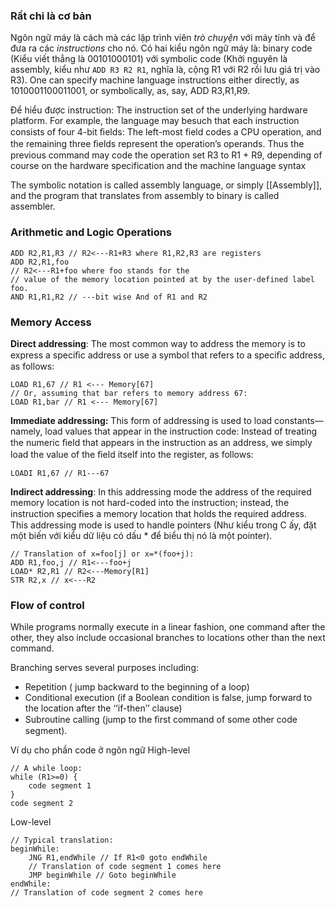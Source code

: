 ### Rất chi là cơ bản
Ngôn ngữ máy là cách mà các lập trình viên *trò chuyện* với máy tính và để đưa ra các *instructions* cho nó. Có hai kiểu ngôn ngữ máy là: binary code (Kiểu viết thẳng là 00101000101) với symbolic code (Khởi nguyên là assembly, kiểu như `ADD R3 R2 R1`, nghĩa là, cộng R1 với R2 rồi lưu giá trị vào R3). One can specify machine language instructions either directly, as 1010001100011001, or symbolically, as, say, ADD R3,R1,R9.

Để hiểu được instruction: The instruction set of the underlying hardware platform. For example, the language may besuch that each instruction consists of four 4-bit ﬁelds: The left-most field codes a CPU operation, and the remaining three ﬁelds represent the operation’s operands. Thus the previous command may code the operation set R3 to R1 + R9, depending of course on the hardware specification and the machine language syntax

The symbolic notation is called assembly language, or simply [[Assembly]], and the program that translates from assembly to binary is called assembler.
### Arithmetic and Logic Operations

```
ADD R2,R1,R3 // R2<---R1+R3 where R1,R2,R3 are registers
ADD R2,R1,foo 
// R2<---R1+foo where foo stands for the
// value of the memory location pointed at by the user-defined label foo.
AND R1,R1,R2 // ---bit wise And of R1 and R2
```
### Memory Access
**Direct addressing**: The most common way to address the memory is to express a speciﬁc address or use a symbol that refers to a speciﬁc address, as follows:
```
LOAD R1,67 // R1 <--- Memory[67]
// Or, assuming that bar refers to memory address 67:
LOAD R1,bar // R1 <--- Memory[67]
```
**Immediate addressing:** This form of addressing is used to load constants— namely, load values that appear in the instruction code: Instead of treating the numeric ﬁeld that appears in the instruction as an address, we simply load the value of the ﬁeld itself into the register, as follows:
```
LOADI R1,67 // R1---67
```
**Indirect addressing**: In this addressing mode the address of the required memory location is not hard-coded into the instruction; instead, the instruction speciﬁes a memory location that holds the required address. This addressing mode is used to handle pointers (Như kiểu trong C ấy, đặt một biến với kiểu dữ liệu có dấu * để biểu thị nó là một pointer).
```
// Translation of x=foo[j] or x=*(foo+j):
ADD R1,foo,j // R1<---foo+j
LOAD* R2,R1 // R2<---Memory[R1]
STR R2,x // x<---R2
```

### Flow of control
While programs normally execute in a linear fashion, one command after the other, they also include occasional branches to locations other than the next command.

Branching serves several purposes including:
- Repetition ( jump backward to the beginning of a loop)
- Conditional execution (if a Boolean condition is false, jump forward to the location after the ‘‘if-then’’ clause)
- Subroutine calling (jump to the ﬁrst command of some other code segment).

Ví dụ cho phần code ở ngôn ngữ High-level
```
// A while loop:
while (R1>=0) {
	code segment 1
}
code segment 2
```

Low-level
```
// Typical translation:
beginWhile:
	JNG R1,endWhile // If R1<0 goto endWhile
	// Translation of code segment 1 comes here
	JMP beginWhile // Goto beginWhile
endWhile:
// Translation of code segment 2 comes here
```
